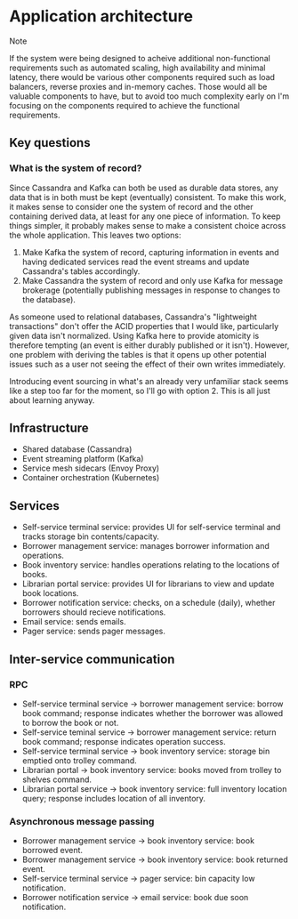 # Application architecture

> [!NOTE]
> If the system were being designed to acheive additional non-functional requirements such as automated scaling, high availability and minimal latency, there would be various other components required such as load balancers, reverse proxies and in-memory caches. Those would all be valuable components to have, but to avoid too much complexity early on I'm focusing on the components required to achieve the functional requirements.

## Key questions

### What is the system of record?

Since Cassandra and Kafka can both be used as durable data stores, any data that is in both must be kept (eventually) consistent. To make this work, it makes sense to consider one the system of record and the other containing derived data, at least for any one piece of information. To keep things simpler, it probably makes sense to make a consistent choice across the whole application. This leaves two options:

1. Make Kafka the system of record, capturing information in events and having dedicated services read the event streams and update Cassandra's tables accordingly.
2. Make Cassandra the system of record and only use Kafka for message brokerage (potentially publishing messages in response to changes to the database).

As someone used to relational databases, Cassandra's "lightweight transactions" don't offer the ACID properties that I would like, particularly given data isn't normalized. Using Kafka here to provide atomicity is therefore tempting (an event is either durably published or it isn't). However, one problem with deriving the tables is that it opens up other potential issues such as a user not seeing the effect of their own writes immediately.

Introducing event sourcing in what's an already very unfamiliar stack seems like a step too far for the moment, so I'll go with option 2. This is all just about learning anyway.

## Infrastructure

- Shared database (Cassandra)
- Event streaming platform (Kafka)
- Service mesh sidecars (Envoy Proxy)
- Container orchestration (Kubernetes)

## Services

- Self-service terminal service: provides UI for self-service terminal and tracks storage bin contents/capacity.
- Borrower management service: manages borrower information and operations.
- Book inventory service: handles operations relating to the locations of books.
- Librarian portal service: provides UI for librarians to view and update book locations.
- Borrower notification service: checks, on a schedule (daily), whether borrowers should recieve notifications.
- Email service: sends emails.
- Pager service: sends pager messages.

## Inter-service communication

### RPC

- Self-service terminal service -> borrower management service: borrow book command; response indicates whether the borrower was allowed to borrow the book or not.
- Self-service teminal service -> borrower management service: return book command; response indicates operation success.
- Self-service terminal service -> book inventory service: storage bin emptied onto trolley command.
- Librarian portal -> book inventory service: books moved from trolley to shelves command.
- Librarian portal service -> book inventory service: full inventory location query; response includes location of all inventory.

### Asynchronous message passing

- Borrower management service -> book inventory service: book borrowed event.
- Borrower management service -> book inventory service: book returned event.
- Self-service terminal service -> pager service: bin capacity low notification.
- Borrower notification service -> email service: book due soon notification.


